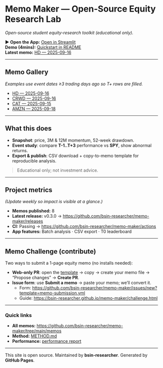 # Memo Maker — Open-Source Equity Research Lab

_Open-source student equity-research toolkit (educational only)._

**▶ Open the App:** [Open in Streamlit](https://memo-maker-dgz58pjc3m8frnappj7dlmb.streamlit.app/)  
**Demo (4mins):** [Quickstart in README](https://youtu.be/gg6DWU_RMss)  
**Latest memo:** [HD — 2025-09-16](https://github.com/bsin-researcher/memo-maker/blob/main/memos/HD_2025-09-16.md)

---

## Memo Gallery
_Examples use event dates ≥3 trading days ago so T+ rows are filled._
- [HD — 2025-09-16](https://github.com/bsin-researcher/memo-maker/blob/main/memos/HD_2025-09-16.md)
- [CRWD — 2025-09-16](https://github.com/bsin-researcher/memo-maker/blob/main/memos/CRWD_2025-09-16.md)
- [CAT — 2025-09-15](https://github.com/bsin-researcher/memo-maker/blob/main/memos/CAT_2025-09-15.md)
- [AMZN — 2025-09-18](https://github.com/bsin-researcher/memo-maker/blob/main/memos/AMZN_2025-09-18.md)


---

## What this does
- **Snapshot**: price, 3M & 12M momentum, 52-week drawdown.  
- **Event study**: compare **T-1..T+3** performance vs **SPY**, show abnormal returns.  
- **Export & publish**: CSV download + copy-to-memo template for reproducible analysis.

> Educational only; not investment advice.

---

## Project metrics
_(Update weekly so impact is visible at a glance.)_
- **Memos published:** 8  
- **Latest release:** v0.3.0 → <https://github.com/bsin-researcher/memo-maker/releases>  
- **CI:** Passing → <https://github.com/bsin-researcher/memo-maker/actions>  
- **App features:** Batch analysis · CSV export · T0 leaderboard

---

## Memo Challenge (contribute)
Two ways to submit a 1-page equity memo (no installs needed):
- **Web-only PR**: open the [template](https://github.com/bsin-researcher/memo-maker/blob/main/memos/_TEMPLATE.md) → copy → create your memo file → “Propose changes” → **Create PR**.  
- **Issue form**: use **Submit a memo** → paste your memo; we’ll convert it.  
  - Form: <https://github.com/bsin-researcher/memo-maker/issues/new?template=memo-submission.yml>  
  - Guide: <https://bsin-researcher.github.io/memo-maker/challenge.html>

---

### Quick links
- **All memos:** <https://github.com/bsin-researcher/memo-maker/tree/main/memos>  
- **Method:** [METHOD.md](https://bsin-researcher.github.io/memo-maker/METHOD.html)  
- **Performance:** [performance report](https://github.com/bsin-researcher/memo-maker/blob/main/studies/performance.md)

---

This site is open source. Maintained by **bsin-researcher**. Generated by **GitHub Pages**.
